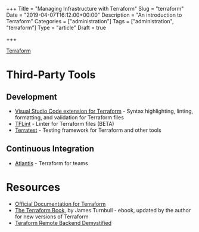 +++
Title = "Managing Infrastructure with Terraform"
Slug = "terraform"
Date = "2019-04-07T16:12:00+00:00"
Description = "An introduction to Terraform"
Categories = ["administration"]
Tags = ["administration", "terraform"]
Type = "article"
Draft = true

+++

[Terraform](https://www.terraform.io)

<!--more-->

# Third-Party Tools

## Development

- [Visual Studio Code extension for Terraform](https://github.com/mauve/vscode-terraform) - Syntax highlighting, linting, formatting, and validation for Terraform files
- [TFLint](https://github.com/wata727/tflint) - Linter for Terraform files (BETA)
- [Terratest](https://github.com/gruntwork-io/terratest) - Testing framework for Terraform and other tools

## Continuous Integration

- [Atlantis](https://www.runatlantis.io/) - Terraform for teams

# Resources

- [Official Documentation for Terraform](https://www.terraform.io/docs/index.html)
- [The Terraform Book](https://terraformbook.com/), by James Turnbull - ebook, updated by the author for new versions of Terraform
- [Teraform Remote Backend Demystified](https://medium.com/devopslinks/terraform-remote-backend-demystified-cb4132b95057)
